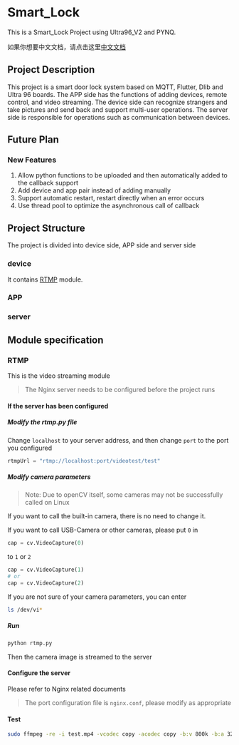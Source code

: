 # Smart_Lock

This is a Smart_Lock Project using Ultra96_V2 and PYNQ.

如果你想要中文文档，请点击这里[中文文档](README_zh-CN.md)

## Project Description

This project is a smart door lock system based on MQTT, Flutter, Dlib and Ultra 96 boards. The APP side has the functions of adding devices, remote control, and video streaming. The device side can recognize strangers and take pictures and send back and support multi-user operations. The server side is responsible for operations such as communication between devices.

## Future Plan

### New Features

1. Allow python functions to be uploaded and then automatically added to the callback support
2. Add device and app pair instead of adding manually
3. Support automatic restart, restart directly when an error occurs
4. Use thread pool to optimize the asynchronous call of callback

## Project Structure

The project is divided into device side, APP side and server side

### device

It contains [RTMP](#rtmp) module.

### APP

### server

## Module specification

### <a id="rtmp">RTMP</a>

This is the video streaming module

> The Nginx server needs to be configured before the project runs

#### If the server has been configured

##### Modify the rtmp.py file

Change ```localhost``` to your server address, and then change ```port``` to the port you configured

```python
rtmpUrl = "rtmp://localhost:port/videotest/test"
```

##### Modify camera parameters

> Note: Due to openCV itself, some cameras may not be successfully called on Linux

If you want to call the built-in camera, there is no need to change it.

If you want to call USB-Camera or other cameras, please put ```0``` in

```python
cap = cv.VideoCapture(0)
```

to ```1``` or ```2```

```python
cap = cv.VideoCapture(1)
# or
cap = cv.VideoCapture(2)
```

If you are not sure of your camera parameters, you can enter

```bash
ls /dev/vi*
```

##### Run

```bash
python rtmp.py
```

Then the camera image is streamed to the server

#### Configure the server

Please refer to Nginx related documents

> The port configuration file is ```nginx.conf```, please modify as appropriate

#### Test

```bash
sudo ffmpeg -re -i test.mp4 -vcodec copy -acodec copy -b:v 800k -b:a 32k -f flv rtmp://localhost:port/videotest/test
```
